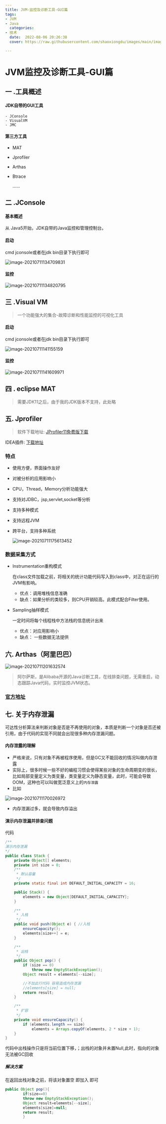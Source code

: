 ```yaml
---
title: JVM-监控及诊断工具-GUI篇
tags:
- JVM
- Java
  categories:
- 技术
  date:  2022-08-06 20:26:38
  cover: https://raw.githubusercontent.com/shaoxiongdu/images/main/images/image-20210711170026972.png

---
```


# JVM监控及诊断工具-GUI篇

## 一 .工具概述

#### JDK自带的GUI工具

	- JConsole
	- VisualVM
	- JMC

#### 第三方工具

- MAT

- Jprofiler

- Arthas

- Btrace

  ......

## 二 .JConsole

#### 基本概述

从 Java5开始，JDK自带的Java监控和管理控制台。

#### 启动

cmd jconsole或者在jdk bin目录下执行即可

![image-20210711134709831](https://raw.githubusercontent.com/shaoxiongdu/images/main/images/image-20210711134709831.png)

#### 监控

![image-20210711134820795](https://raw.githubusercontent.com/shaoxiongdu/images/main/images/image-20210711134820795.png)

## 三 .Visual VM

> 一个功能强大的集合-故障诊断和性能监控的可视化工具

#### 启动

cmd jconsole或者在jdk bin目录下执行即可

![image-20210711141155159](https://raw.githubusercontent.com/shaoxiongdu/images/main/images/image-20210711141155159.png)

#### 监控

![image-20210711141609971](https://raw.githubusercontent.com/shaoxiongdu/images/main/images/image-20210711141609971.png)

## 四 . eclipse MAT

> 需要JDK11之后，由于我的JDK版本不支持，此处略

## 五. Jprofiler

> 软件下载地址: [JProfiler11免费版下载](https://www.jb51.net/softs/608640.html#downintro2)
>
>
IDEA插件: [下载地址](https://plugins.jetbrains.com/files/253/122553/idea-jprofiler.zip?updateId=122553&pluginId=253&family=INTELLIJ)

### 特点

- 使用方便，界面操作友好

- 对被分析的应用影响小

- CPU，Thread，Memory分析功能强大

- 支持对JDBC，jsp,servlet,socket等分析

- 支持多种模式

- 支持远程JVM

- 跨平台，支持多种系统

  ![image-20210711175613452](https://raw.githubusercontent.com/shaoxiongdu/images/main/images/image-20210711175613452.png)

### 数据采集方式

- Instrumentation重构模式

  在class文件加载之前，将相关的统计功能代码写入到class中，对正在运行的JVM有影响。

    - 优点：调用堆栈信息准确
    - 缺点：如果分析的类较多，则CPU开销较高。此模式配合Filter使用。

- Sampling抽样模式

  一定时间将每个线程栈中方法栈的信息统计出来

    - 优点：对应用影响小
    - 缺点： 一些数据无法提供

## 六. Arthas（阿里巴巴）

![image-20210711201632574](https://raw.githubusercontent.com/shaoxiongdu/images/main/images/image-20210711201632574.png)

> 阿尔萨斯，是Alibaba开源的Java诊断工具，在线排查问题，无需重启，动态跟踪Java代码，实时监控JVM状态。

### [官方地址](https://arthas.aliyun.com/zh-cn/)

## 七. 关于内存泄漏

可达性分析算法来判断对象是否是不再使用的对象，本质是判断一个对象是否还被引用，由于代码的实现不同就会出现很多种内存泄漏问题。

#### 内存泄露的理解

- 严格来说，只有对象不再被程序使用，但是GC又不能回收的情况叫做内存泄露
- 实际上，很多时候一些不好的编程习惯会使得某些对象的生命周期变的很长，比如局部变量定义为类变量，类变量定义为静态变量，此时，可能会导致OOM，这种也可以叫做宽泛意义上的`内存泄露`
- 比如

![image-20210711170026972](https://raw.githubusercontent.com/shaoxiongdu/images/main/images/image-20210711170026972.png)

- 内存泄漏过多，就会导致内存溢出

#### 演示内存泄漏并排查问题

代码

```java
/**
演示内存泄漏
*/
public class Stack {
    private Object[] elements;
    private int size = 0;
    /**
     * 默认容量
     */
    private static final int DEFAULT_INITIAL_CAPACITY = 16;

    public Stack() {
        elements = new Object[DEFAULT_INITIAL_CAPACITY];
    }

    /**
     * 入栈
     */
    public void push(Object e) { //入栈
        ensureCapacity();
        elements[size++] = e;
    }

    /**
     * 出栈
     */
    public Object pop() {
        if (size == 0)
            throw new EmptyStackException();
        Object result = elements[--size];

        //不加此行代码 容易造成内存泄漏
        //elements[size] = null;
        return result;
    }

    /**
     * 扩容
     */
    private void ensureCapacity() {
        if (elements.length == size)
            elements = Arrays.copyOf(elements, 2 * size + 1);
    }
}
```

代码中出栈操作只是将当前位置下移，；出栈的对象并未置Null,此时，指向的对象无法被GC回收

##### 解决方案

在返回出栈对象之前，将该对象置空 即加入 即可

```java
public Object pop(){
        if(size==0)
        throw new EmptyStackException();
        Object result=elements[--size];
        elements[size]=null;
        return result;
        }
```

